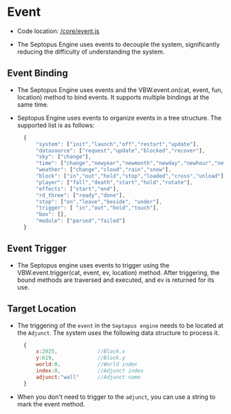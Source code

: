 # Event

* Code location: [/core/event.js](https://github.com/septopus-rex/world/blob/main/engine/src/septopus/core/event.js)

* The Septopus Engine uses events to decouple the system, significantly reducing the difficulty of understanding the system.

## Event Binding

* The Septopus Engine uses events and the VBW.event.on(cat, event, fun, location) method to bind events. It supports multiple bindings at the same time.
  
* Septopus Engine uses events to organize events in a tree structure. The supported list is as follows:
  
  ```Javascript
    {
        "system": ["init","launch","off","restart","update"],
        "datasource": ["request","update","blocked","recover"],
        "sky": ["change"],
        "time": ["change","newyear","newmonth","newday","newhour","newminitue"],
        "weather": ["change","cloud","rain","snow"],
        "block": ["in","out","hold","stop","loaded","cross","unload"],
        "player": ["fall","death","start","hold","rotate"],
        "effects": ["start","end"],
        "rd_three": ["ready","done"],
        "stop": ["on","leave","beside", "under"],
        "trigger": [ "in","out","hold","touch"],
        "box": [],
        "module": ["parsed","failed"]
    }
  ```

## Event Trigger

* The Septopus engine uses events to trigger using the VBW.event.trigger(cat, event, ev, location) method. After triggering, the bound methods are traversed and executed, and ev is returned for its use.
  
## Target Location

* The triggering of the `event` in the `Septopus engine` needs to be located at the `Adjunct`. The system uses the following data structure to process it.

  ```Javascript
    {
        x:2025,             //Block.x
        y:619,              //Block.y
        world:0,            //World index
        index:0,            //Adjunct index
        adjunct:"wall"      //Adjunct name
    }
  ```

* When you don't need to trigger to the `adjunct`, you can use a string to mark the event method.